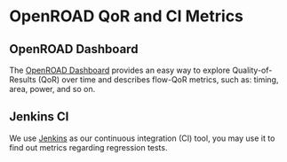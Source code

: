 # OpenROAD QoR and CI Metrics

## OpenROAD Dashboard 

The [OpenROAD Dashboard](QoRDashboard.md) provides an easy way to explore 
Quality-of-Results (QoR) over time and describes flow-QoR metrics, such as:
timing, area, power, and so on. 

## Jenkins CI

We use [Jenkins](Jenkins.md) as our continuous integration (CI) tool,
you may use it to find out metrics regarding regression tests. 
